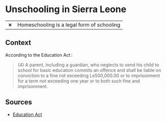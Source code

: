 # Unschooling in Sierra Leone
| | |
|-|-|
| __✗__ | Homeschooling is a legal form of schooling |
## Context

According to the Education Act :

> (4) A parent, including a guardian, who neglects to send his child to school for basic education commits an offence and shall be liable on conviction to a fine not exceeding Le500,000.00 or to imprisonment for a term not exceeding one year or to both such fine and imprisonment.

## Sources

* [Education Act](https://mbsse.gov.sl/wp-content/uploads/2020/03/Education-Act-2004.pdf)

